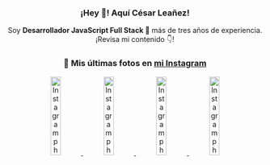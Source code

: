 <div align="center">

<h3>¡Hey 👋! Aquí César Leañez!</h3>

<p>Soy <strong>Desarrollador JavaScript Full Stack 🚀</strong> más de tres años de experiencia.<br />¡Revisa mi contenido 👇!</p>

### 📸 Mis últimas fotos en [mi Instagram](https://instagram.com/cesarsoftware.dev)


<a href='https://instagram.com/p/DPzCrQjjq0K' target='_blank'>
  <img width='20%' src='https://scontent.cdninstagram.com/v/t51.82787-15/565852611_17935673718097059_7316918719263565101_n.jpg?stp=dst-jpg_e15_tt6&_nc_cat=107&ig_cache_key=Mzc0MzM0NzQ4NDA4MTk1ODE1NA%3D%3D.3-ccb1-7&ccb=1-7&_nc_sid=58cdad&efg=eyJ2ZW5jb2RlX3RhZyI6InhwaWRzLjcyMHgxMjgwLnNkci5DMyJ9&_nc_ohc=LGSNDdv-aI8Q7kNvwFWkf_k&_nc_oc=AdkRQXxcsGRB2G7kV3rjYEjZLUhkrcrYrV2_-frCwyqd4c2hTOhZEV4GDyhSA5uMFDA&_nc_ad=z-m&_nc_cid=0&_nc_zt=23&_nc_ht=scontent.cdninstagram.com&_nc_gid=9F0xRQtujpR6oXPWtfs9Bg&oh=00_AffUhUUIaDYYmURY06COYKz3h-n_lDEMwsoAwdiuoeYCzA&oe=68F5FBB3' alt='Instagram photo' />
</a>
<a href='https://instagram.com/p/DNo_bfvu6ig' target='_blank'>
  <img width='20%' src='https://scontent.cdninstagram.com/v/t51.82787-15/535956815_17929139298097059_6575882262154849022_n.jpg?stp=dst-jpg_e15_tt6&_nc_cat=111&ig_cache_key=MzcwNDQ4OTY1OTk1NTEyODQ4MA%3D%3D.3-ccb1-7&ccb=1-7&_nc_sid=58cdad&efg=eyJ2ZW5jb2RlX3RhZyI6InhwaWRzLjcyMHgxMjgwLnNkci5DMyJ9&_nc_ohc=HAMQwVfVC1AQ7kNvwHXNGFw&_nc_oc=AdmL354vimf3ZT5qAr8yB7nuwbUPfyLBpg6g3vU8a9EdgRCUmt2lJ0nc0jjHeKASy5g&_nc_ad=z-m&_nc_cid=0&_nc_zt=23&_nc_ht=scontent.cdninstagram.com&_nc_gid=9F0xRQtujpR6oXPWtfs9Bg&oh=00_AfePd8OvVtfRJjo2Xga0fPs4y9n_sur6ziUkKp-NmXWFfg&oe=68F6277B' alt='Instagram photo' />
</a>
<a href='https://instagram.com/p/DKcTQWgxLum' target='_blank'>
  <img width='20%' src='https://scontent.cdninstagram.com/v/t51.75761-15/503849034_17919602952097059_4092165478866362923_n.jpg?stp=dst-jpg_e35_tt6&_nc_cat=100&ig_cache_key=MzY0Njg3NDQ4NDgzMDY4MjAyMg%3D%3D.3-ccb1-7&ccb=1-7&_nc_sid=58cdad&efg=eyJ2ZW5jb2RlX3RhZyI6InhwaWRzLjE0NDB4MTQ0NS5zZHIuQzMifQ%3D%3D&_nc_ohc=-OkHUsdLNXQQ7kNvwF5bZvE&_nc_oc=Adkhk04OXn4mo0SF7Rbf1Dqz80lmw_xSnsqo5q6y5zTJg3PP2Sswlx8DumpidXHNXDA&_nc_ad=z-m&_nc_cid=0&_nc_zt=23&_nc_ht=scontent.cdninstagram.com&_nc_gid=9F0xRQtujpR6oXPWtfs9Bg&oh=00_AfcgvAHEGKmMxk4duGDGbL_z8-Pjo6N9ipdiEoRCaSUlWg&oe=68F60EDE' alt='Instagram photo' />
</a>
<a href='https://instagram.com/p/DKcTCZnuO-S' target='_blank'>
  <img width='20%' src='https://scontent.cdninstagram.com/v/t51.75761-15/503168549_17919602796097059_3346483577265803486_n.jpg?stp=dst-jpg_e15_tt6&_nc_cat=105&ig_cache_key=MzY0Njg3MzUyNjA5NTkwMDU2Mg%3D%3D.3-ccb1-7&ccb=1-7&_nc_sid=58cdad&efg=eyJ2ZW5jb2RlX3RhZyI6InhwaWRzLjE5MTZ4MTA3OC5zZHIuQzMifQ%3D%3D&_nc_ohc=SZVCQfphDiAQ7kNvwHzohJ3&_nc_oc=Adk6hpDWKR8VR4e-DCDZy_j0Ik_WWDOmNLSeH2XiYnwuwWYGzExb-yir2RRTCT1U0tg&_nc_ad=z-m&_nc_cid=0&_nc_zt=23&_nc_ht=scontent.cdninstagram.com&_nc_gid=9F0xRQtujpR6oXPWtfs9Bg&oh=00_Afe31MSLx9L0cWsVAb-Ygpi-9sEdyKJO7fnNUK4BpnBrWA&oe=68F61AE3' alt='Instagram photo' />
</a>

</div>
